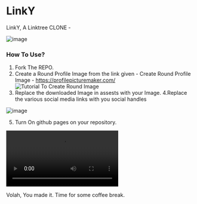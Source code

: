 # LinkY
LinkY, A Linktree CLONE - 

![image](https://user-images.githubusercontent.com/72328959/162631868-822980fc-1c0c-431d-8b53-0f891336b78b.png)

<h3>How To Use?</h3>

1. Fork The REPO.
2. Create a Round Profile Image from the link given - Create Round Profile Image - https://profilepicturemaker.com/
![Tutorial To Create Round Image](https://github.com/kartikthakur7107/open-source-contribution-for-beginners/blob/master/Know%20Your%20Code/web_projects/LinkY/LinkY.gif?raw=true)
3. Replace the downloaded Image in assests with your Image.
4.Replace the various social media links with you social handles

![image](https://im3.ezgif.com/tmp/ezgif-3-3a34ecb25e.png)

5. Turn On github pages on your repository.

![Video Tutorial](https://im3.ezgif.com/tmp/ezgif-3-bb04858685.mp4)

Volah, You made it. Time for some coffee break.
